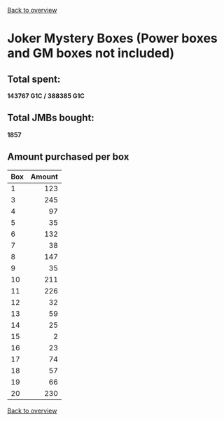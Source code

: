 [Back to overview](../README.md)

# Joker Mystery Boxes (Power boxes and GM boxes not included)

## Total spent: 
**143767 G1C / 388385 G1C**

## Total JMBs bought:
**1857**

## Amount purchased per box

Box|Amount
:---|---:
 1 | 123
 3 | 245
 4 | 97
 5 | 35
 6 | 132
 7 | 38
 8 | 147
 9 | 35
 10 | 211
 11 | 226
 12 | 32
 13 | 59
 14 | 25
 15 | 2
 16 | 23
 17 | 74
 18 | 57
 19 | 66
 20 | 230

[Back to overview](../README.md)
